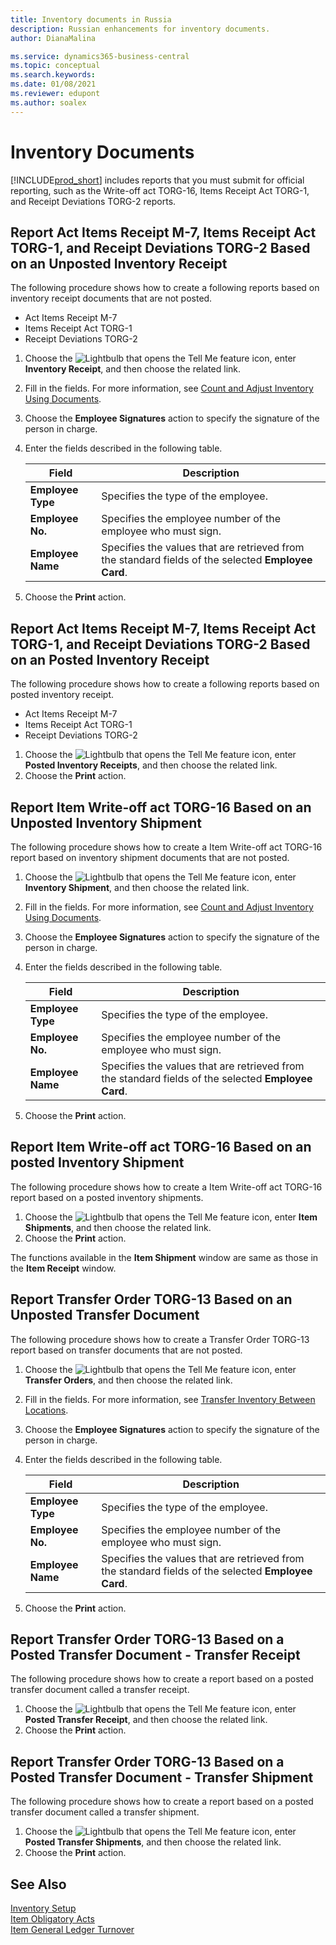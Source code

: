 ```yaml
---
title: Inventory documents in Russia
description: Russian enhancements for inventory documents.
author: DianaMalina

ms.service: dynamics365-business-central
ms.topic: conceptual
ms.search.keywords:
ms.date: 01/08/2021
ms.reviewer: edupont
ms.author: soalex
---
```


# Inventory Documents

[!INCLUDE[prod_short](../../includes/prod_short.md)] includes reports that you must submit for official reporting, such as the Write-off act TORG-16, Items Receipt Act TORG-1, and Receipt Deviations TORG-2 reports.

## Report Act Items Receipt M-7, Items Receipt Act TORG-1, and Receipt Deviations TORG-2 Based on an Unposted Inventory Receipt

The following procedure shows how to create a following reports based on inventory receipt documents that are not posted.
- Act Items Receipt M-7
- Items Receipt Act TORG-1
- Receipt Deviations TORG-2

1. Choose the ![Lightbulb that opens the Tell Me feature](../../media/ui-search/search_small.png "Tell me what you want to do") icon, enter **Inventory Receipt**, and then choose the related link.
2. Fill in the fields. For more information, see [Count and Adjust Inventory Using Documents](../../inventory-how-count-inventory-with-documents.md).
3. Choose the **Employee Signatures** action to specify the signature of the person in charge.
4. Enter the fields described in the following table.

    | Field             | Description                                                  |
    | ----------------- | ------------------------------------------------------------ |
    | **Employee Type** | Specifies the type of the employee.                          |
    | **Employee No.**  | Specifies the employee number of the employee who must sign. |
    | **Employee Name** | Specifies the values that are retrieved from the standard fields of the selected **Employee Card**. |

5. Choose the **Print** action.

## Report Act Items Receipt M-7, Items Receipt Act TORG-1, and Receipt Deviations TORG-2 Based on an Posted Inventory Receipt

The following procedure shows how to create a following reports based on posted inventory receipt.
- Act Items Receipt M-7
- Items Receipt Act TORG-1
- Receipt Deviations TORG-2

1. Choose the ![Lightbulb that opens the Tell Me feature](../../media/ui-search/search_small.png "Tell me what you want to do") icon, enter **Posted Inventory Receipts**, and then choose the related link.
2. Choose the **Print** action.

## Report Item Write-off act TORG-16 Based on an Unposted Inventory Shipment

The following procedure shows how to create a Item Write-off act TORG-16 report based on inventory shipment documents that are not posted.

1. Choose the ![Lightbulb that opens the Tell Me feature](../../media/ui-search/search_small.png "Tell me what you want to do") icon, enter **Inventory Shipment**, and then choose the related link.
2. Fill in the fields. For more information, see [Count and Adjust Inventory Using Documents](../../inventory-how-count-inventory-with-documents.md).
3. Choose the **Employee Signatures** action to specify the signature of the person in charge.
4. Enter the fields described in the following table.

    | Field             | Description                                                  |
    | ----------------- | ------------------------------------------------------------ |
    | **Employee Type** | Specifies the type of the employee.                          |
    | **Employee No.**  | Specifies the employee number of the employee who must sign. |
    | **Employee Name** | Specifies the values that are retrieved from the standard fields of the selected **Employee Card**. |

5. Choose the **Print** action.

## Report Item Write-off act TORG-16 Based on an posted Inventory Shipment

The following procedure shows how to create a Item Write-off act TORG-16 report based on a posted inventory shipments.

1. Choose the ![Lightbulb that opens the Tell Me feature](../../media/ui-search/search_small.png "Tell me what you want to do") icon, enter **Item Shipments**, and then choose the related link.
2. Choose the **Print** action.

The functions available in the **Item Shipment** window are same as those in the **Item Receipt** window.

## Report Transfer Order TORG-13 Based on an Unposted Transfer Document

The following procedure shows how to create a Transfer Order TORG-13 report based on transfer documents that are not posted.

1. Choose the ![Lightbulb that opens the Tell Me feature](../../media/ui-search/search_small.png "Tell me what you want to do") icon, enter **Transfer Orders**, and then choose the related link.
2. Fill in the fields. For more information, see [Transfer Inventory Between Locations](../../inventory-how-transfer-between-locations.md).
3. Choose the **Employee Signatures** action to specify the signature of the person in charge.
4. Enter the fields described in the following table.

    | Field             | Description                                                  |
    | ----------------- | ------------------------------------------------------------ |
    | **Employee Type** | Specifies the type of the employee.                          |
    | **Employee No.**  | Specifies the employee number of the employee who must sign. |
    | **Employee Name** | Specifies the values that are retrieved from the standard fields of the selected **Employee Card**. |

5. Choose the **Print** action.

## Report Transfer Order TORG-13 Based on a Posted Transfer Document - Transfer Receipt

The following procedure shows how to create a report based on a posted transfer document called a transfer receipt.

1. Choose the ![Lightbulb that opens the Tell Me feature](../../media/ui-search/search_small.png "Tell me what you want to do") icon, enter **Posted Transfer Receipt**, and then choose the related link.
2. Choose the **Print** action.

## Report Transfer Order TORG-13 Based on a Posted Transfer Document - Transfer Shipment

The following procedure shows how to create a report based on a posted transfer document called a transfer shipment.

1. Choose the ![Lightbulb that opens the Tell Me feature](../../media/ui-search/search_small.png "Tell me what you want to do") icon, enter **Posted Transfer Shipments**, and then choose the related link.
2. Choose the **Print** action.

## See Also

[Inventory Setup](Inventory-Setup.md)  
[Item Obligatory Acts](Item-Obligatory-Acts.md)  
[Item General Ledger Turnover](Item-General-Ledger-Turnover.md)  
